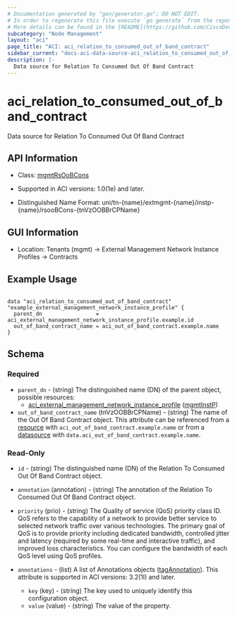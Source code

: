 ```yaml
---
# Documentation generated by "gen/generator.go"; DO NOT EDIT.
# In order to regenerate this file execute `go generate` from the repository root.
# More details can be found in the [README](https://github.com/CiscoDevNet/terraform-provider-aci/blob/master/README.md).
subcategory: "Node Management"
layout: "aci"
page_title: "ACI: aci_relation_to_consumed_out_of_band_contract"
sidebar_current: "docs-aci-data-source-aci_relation_to_consumed_out_of_band_contract"
description: |-
  Data source for Relation To Consumed Out Of Band Contract
---
```


# aci_relation_to_consumed_out_of_band_contract #

Data source for Relation To Consumed Out Of Band Contract

## API Information ##

* Class: [mgmtRsOoBCons](https://pubhub.devnetcloud.com/media/model-doc-latest/docs/app/index.html#/objects/mgmtRsOoBCons/overview)

* Supported in ACI versions: 1.0(1e) and later.

* Distinguished Name Format: uni/tn-{name}/extmgmt-{name}/instp-{name}/rsooBCons-{tnVzOOBBrCPName}
## GUI Information ##

* Location: Tenants (mgmt) -> External Management Network Instance Profiles -> Contracts

## Example Usage ##

```hcl

data "aci_relation_to_consumed_out_of_band_contract" "example_external_management_network_instance_profile" {
  parent_dn                 = aci_external_management_network_instance_profile.example.id
  out_of_band_contract_name = aci_out_of_band_contract.example.name
}

```

## Schema

### Required

* `parent_dn` - (string) The distinguished name (DN) of the parent object, possible resources:
  - [aci_external_management_network_instance_profile](https://registry.terraform.io/providers/CiscoDevNet/aci/latest/docs/resources/external_management_network_instance_profile) ([mgmtInstP](https://pubhub.devnetcloud.com/media/model-doc-latest/docs/app/index.html#/objects/mgmtInstP/overview))
* `out_of_band_contract_name` (tnVzOOBBrCPName) - (string) The name of the Out Of Band Contract object. This attribute can be referenced from a [resource](https://registry.terraform.io/providers/CiscoDevNet/aci/latest/docs/resources/out_of_band_contract) with `aci_out_of_band_contract.example.name` or from a [datasource](https://registry.terraform.io/providers/CiscoDevNet/aci/latest/docs/data-sources/out_of_band_contract) with `data.aci_out_of_band_contract.example.name`.

### Read-Only

* `id` - (string) The distinguished name (DN) of the Relation To Consumed Out Of Band Contract object.
* `annotation` (annotation) - (string) The annotation of the Relation To Consumed Out Of Band Contract object.
* `priority` (prio) - (string) The Quality of service (QoS) priority class ID. QoS refers to the capability of a network to provide better service to selected network traffic over various technologies. The primary goal of QoS is to provide priority including dedicated bandwidth, controlled jitter and latency (required by some real-time and interactive traffic), and improved loss characteristics. You can configure the bandwidth of each QoS level using QoS profiles.

* `annotations` - (list) A list of Annotations objects ([tagAnnotation](https://pubhub.devnetcloud.com/media/model-doc-latest/docs/app/index.html#/objects/tagAnnotation/overview)). This attribute is supported in ACI versions: 3.2(1l) and later.
  * `key` (key) - (string) The key used to uniquely identify this configuration object.
  * `value` (value) - (string) The value of the property.
